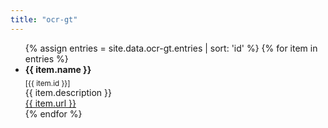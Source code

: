 ```yaml
---
title: "ocr-gt"
---
```


<ul> 
{% assign entries = site.data.ocr-gt.entries | sort: 'id' %}
{% for item in entries %}
    <li>
        <strong>{{ item.name }}</strong><br> 
        <sub>[{{ item.id }}]</sub><br>
        {{ item.description }}<br>
        <a href="{{ item.url }}">{{ item.url }}</a>
    </li>
{% endfor %}
</ul> 
